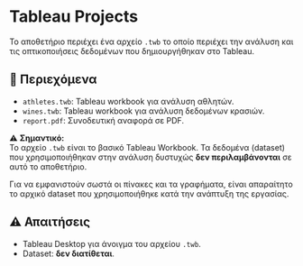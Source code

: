 # Tableau Projects
Το αποθετήριο περιέχει ένα αρχείο `.twb` το οποίο περιέχει την ανάλυση και τις οπτικοποιήσεις δεδομένων που δημιουργήθηκαν στο Tableau.

## 📂 Περιεχόμενα

- `athletes.twb`: Tableau workbook για ανάλυση αθλητών.
- `wines.twb`: Tableau workbook για ανάλυση δεδομένων κρασιών.
- `report.pdf`: Συνοδευτική αναφορά σε PDF.


⚠️ **Σημαντικό:**  
Το αρχείο `.twb` είναι το βασικό Tableau Workbook. Τα δεδομένα (dataset) που χρησιμοποιήθηκαν στην ανάλυση δυστυχώς **δεν περιλαμβάνονται** σε αυτό το αποθετήριο.

Για να εμφανιστούν σωστά οι πίνακες και τα γραφήματα, είναι απαραίτητο το αρχικό dataset που χρησιμοποιήθηκε κατά την ανάπτυξη της εργασίας.


## ⚠️ Απαιτήσεις
- Tableau Desktop για άνοιγμα του αρχείου `.twb`.
- Dataset: **δεν διατίθεται**.
